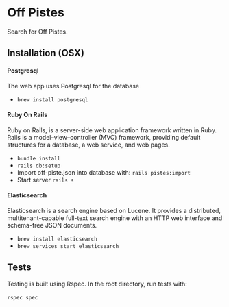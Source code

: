 # Off Pistes

Search for Off Pistes.

## Installation (OSX)

#### Postgresql
The web app uses Postgresql for the database

* `brew install postgresql`

#### Ruby On Rails
Ruby on Rails, is a server-side web application framework written in Ruby. Rails is a model–view–controller (MVC) framework, providing default structures for a database, a web service, and web pages.

* `bundle install`
* `rails db:setup`
* Import off-piste.json into database with: `rails pistes:import`
* Start server `rails s`

#### Elasticsearch
Elasticsearch is a search engine based on Lucene. It provides a distributed, multitenant-capable full-text search engine with an HTTP web interface and schema-free JSON documents.

* `brew install elasticsearch`
* `brew services start elasticsearch`

## Tests
Testing is built using Rspec.
In the root directory, run tests with:
<br />
<br />
`rspec spec`